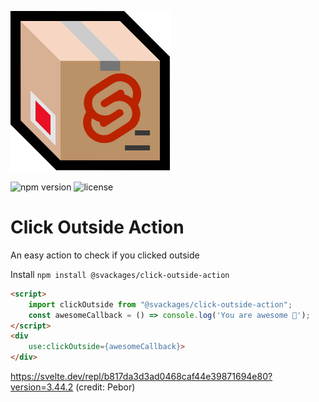 ![svackage logo](https://raw.githubusercontent.com/svackages/persistent-store/main/logo.png)

![npm version](https://img.shields.io/npm/v/@svackages/click-outside-action)
![license](https://img.shields.io/github/license/svackages/click-outside-action)

# Click Outside Action

An easy action to check if you clicked outside

Install `npm install @svackages/click-outside-action`

```html
<script>
    import clickOutside from "@svackages/click-outside-action";
    const awesomeCallback = () => console.log('You are awesome 🥳');
</script>
<div
    use:clickOutside={awesomeCallback}>
</div>

```

https://svelte.dev/repl/b817da3d3ad0468caf44e39871694e80?version=3.44.2 (credit: Pebor)
